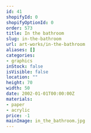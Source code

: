 ```yaml
---
id: 41
shopifyId: 0
shopifyOptionId: 0
order: 573
title: In the bathroom
slug: in-the-bathroom
url: art-works/in-the-bathroom
aliases: []
categories:
- graphics
inStock: false
isVisible: false
location: ""
height: 70
width: 50
date: 2002-01-01T00:00:00Z
materials:
- paper
- acrylic
price: -1
mainImage: in_the_bathroom.jpg
---
```

